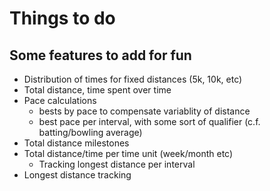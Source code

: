 # Things to do

## Some features to add for fun

- Distribution of times for fixed distances (5k, 10k, etc)
- Total distance, time spent over time
- Pace calculations
  - bests by pace to compensate variablity of distance
  - best pace per interval, with some sort of qualifier (c.f. batting/bowling average)
- Total distance milestones
- Total distance/time per time unit (week/month etc)
  - Tracking longest distance per interval
- Longest distance tracking
